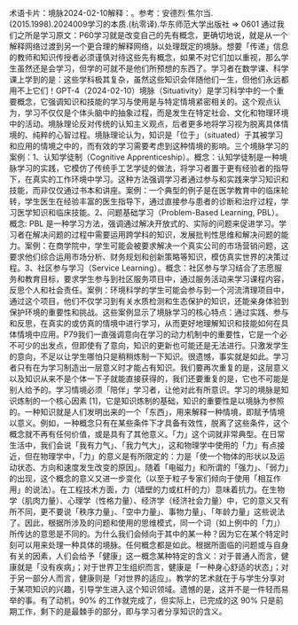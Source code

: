 

术语卡片：境脉2024-02-10解释：。参考：安德烈·焦尔当.(2015.1998).2024009学习的本质.(杭零译).华东师范大学出版社 => 0601 通过我们之所是学习原文：P60学习就是改变自己的先有概念，更确切地说，就是从一个解释网络过渡到另一个更合理的解释网络，以处理既定的境脉。想要「传递」信息的教师和知识传授者必须谨慎对待这些先有概念，如果不对它们加以重视，那么学生虽然还是会学习，但学的可就不是他们所预想的东西了。学习者在数学课、科学课上学到的是：这些学科极其复杂，虽然这些知识会伴随他们一生，但他们永远都用不上它们！GPT-4（2024-02-10）境脉（Situativity）是学习科学中的一个重要概念，它强调知识和技能的学习与使用是与特定情境紧密相关的。这个观点认为，学习不仅仅是个体头脑中的抽象过程，而是发生在特定社会、文化和物理环境中的活动。境脉理论反对传统的认知主义观点，后者更多地将学习视为脱离具体情境的、纯粹的心智过程。境脉理论认为，知识是「位于」（situated）于其被学习和应用的情境之中的，而有效的学习需要考虑到这种情境的影响。三个境脉学习的案例：1、认知学徒制（Cognitive Apprenticeship）。概念：认知学徒制是一种境脉学习的实践，它模仿了传统手工艺学徒的做法，将学习者置于更有经验者的指导下，在真实的工作环境中学习。这种方法强调学习者通过参与和实践来学习知识和技能，而非仅仅通过书本和讲座。案例：一个典型的例子是在医学教育中的临床轮转，学生医生在经验丰富的医生指导下，通过直接参与患者的诊断和治疗过程，学习医学知识和临床技能。2、问题基础学习（Problem-Based Learning, PBL）。概念: PBL 是一种学习方法，强调通过解决开放式的、实际的问题来促进学习。学习者在解决问题的过程中需要运用跨学科的知识，发展批判性思维和解决问题的能力。案例：在商学院中，学生可能会被要求解决一个真实公司的市场营销问题，这要求他们综合运用市场分析、财务规划和创新策略等知识，模仿真实世界的决策过程。3、社区参与学习（Service Learning）。概念：社区参与学习结合了志愿服务和教育目标，要求学生参与到社区服务项目中，通过服务活动来学习课程内容，反思个人和社会责任。案例：环境科学的学生可能会参与到一个河流清理项目中，通过这个项目，他们不仅学习到有关水质检测和生态保护的知识，还能亲身体验到保护环境的重要性和挑战。这些案例显示了境脉学习的核心特点：通过实践、参与和反思，在真实的或仿真的情境中进行学习，从而更好地理解知识和技能如何在具体情境中应用。P79我们一直强调意向在学习的动力机制中的重要性，它是一个必不可少的出发点，但即使有了意向，知识的更新也可能还是无法进行。只激发学生的意向，不足以让学生哪怕只是稍稍炼制一下知识。很遗憾，事实就是如此。学习者只有在为学习制造出一层意义时才能占有知识。我们要再次重复的是，这层意义以及知识从来不是个体一下子就能直接获得的，我们还要重复的是，它也不可能是别人给予的。学习情境必须「陪伴」学习者，让他对此有所意识。学习的境脉是知识炼制的一个核心因素 [1]，它是知识炼制的基础，知识的重要性是以境脉为参照的。一种知识就是人们发明出来的一个「东西」，用来解释一种情境，即赋予情境以意义。例如，一种概念只有在某些条件下才具备有效性，脱离了这些条件，这个概念就不再有任何价值，或是具有了其他意义。「力」这个词就非常典型。在日常生活中，我们会说「我有力气」、「我力气大」，这和物理学中使用的「力」有点接近，但在物理学中，「力」的意义是有所限定的：力是「使一个物体的形状以及运动状态、方向和速度发生改变的原因」。随着「电磁力」和所谓的「强力」、「弱力」的出现，这个概念的意义又进一步变化（以至于粒子专家们倾向于使用「相互作用」的说法）。在工程技术方面，力（墙壁的力或杠杆的力）意味着抗力。在生物学（肌肉力量）、心理学（性格力量）、经济学（经济社会力量）中，它的意义又有所不同，更不要说「秩序力量」、「空中力量」、事物力量」、「年龄力量」这些说法了。因此，根据所涉及的问题和使用的思维模式，同一个词（如上例中的「力」）所传达的意思是不同的。为什么我们会倾向于其中的某一种？因为它在某个特定时刻可以用来处理一种具体的境脉。任何概念都是如此。根据所面临的问题或与自身有关的因素，人们会给予「健康」这一概念某种特定的含义：对于普通人而言，健康就是「没有疾病」；对于世界卫生组织而言，健康是「一种身心舒适的状态」；对于另一部分人而言，健康则是「对世界的适应」。教学的艺术就在于与学生分享对于某项知识的兴趣，引导学生进入这个知识领域。遗憾的是，这并不是一件轻而易举的事。有了动机，90% 的工作就完成了，但实际上，已完成的这 90% 只是前期工作，剩下的是最棘手的部分，即与学习者分享知识的含义。
